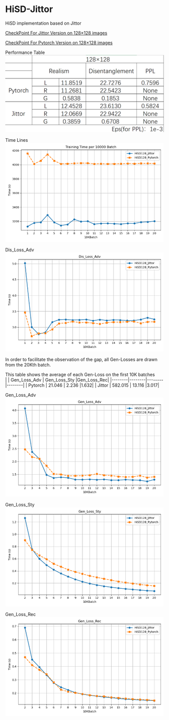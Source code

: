 # HiSD-Jittor
HiSD implementation based on Jittor  

[CheckPoint For Jittor Version on 128×128 images](https://drive.google.com/file/d/1UD7pFR8yMLg6bwfLGcWK8EN1wNoSF5NI/view?usp=sharing)  

[CheckPoint For Pytorch Version on 128×128 images](https://drive.google.com/file/d/1AIye0Gs16cepKiyLaalzlCcJNzKEoot5/view?usp=sharing)

Performance Table  
![Performance Table](Experiment_log/Experiment.png)

Time Lines  
![Time Lines](Experiment_log/Time.png)

Dis_Loss_Adv  
![Dis_Loss_Adv](Experiment_log/Dis_Loss_Adv.png)

In order to facilitate the observation of the gap, all Gen-Losses are drawn from the 20Kth batch.

This table shows the average of each Gen-Loss on the first 10K batches  
|  | Gen_Loss_Adv | Gen_Loss_Sty |Gen_Loss_Rec|
|--------|--------|--------|--------|
| Pytorch  | 21.046  | 2.236  |1.632|
| Jittor | 582.015  | 13.116  |3.017|

Gen_Loss_Adv  
![Gen_Loss_Adv](Experiment_log/Gen_Loss_Adv.png)

Gen_Loss_Sty  
![Dis_Loss_Adv](Experiment_log/Gen_Loss_Sty.png)

Gen_Loss_Rec  
![Dis_Loss_Adv](Experiment_log/Gen_Loss_Rec.png)

